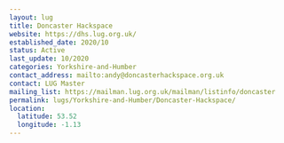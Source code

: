 ```yaml
---
layout: lug
title: Doncaster Hackspace
website: https://dhs.lug.org.uk/
established_date: 2020/10
status: Active
last_update: 10/2020
categories: Yorkshire-and-Humber
contact_address: mailto:andy@doncasterhackspace.org.uk
contact: LUG Master
mailing_list: https://mailman.lug.org.uk/mailman/listinfo/doncaster
permalink: lugs/Yorkshire-and-Humber/Doncaster-Hackspace/
location:
  latitude: 53.52
  longitude: -1.13
---
```

